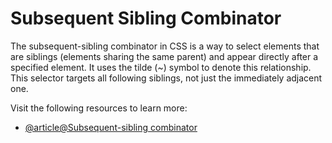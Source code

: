 # Subsequent Sibling Combinator

The subsequent-sibling combinator in CSS is a way to select elements that are siblings (elements sharing the same parent) and appear directly after a specified element. It uses the tilde (~) symbol to denote this relationship. This selector targets all following siblings, not just the immediately adjacent one.

Visit the following resources to learn more:

- [@article@Subsequent-sibling combinator](https://developer.mozilla.org/en-US/docs/Web/CSS/Subsequent-sibling_combinator)